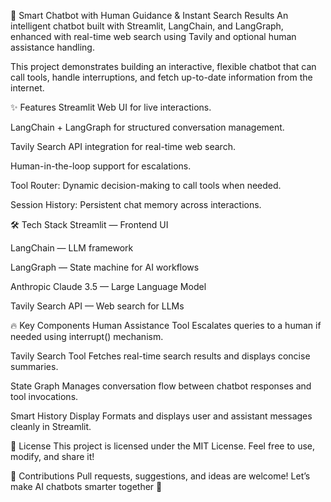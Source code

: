 🤖 Smart Chatbot with Human Guidance & Instant Search Results
An intelligent chatbot built with Streamlit, LangChain, and LangGraph, enhanced with real-time web search using Tavily and optional human assistance handling.

This project demonstrates building an interactive, flexible chatbot that can call tools, handle interruptions, and fetch up-to-date information from the internet.

✨ Features
Streamlit Web UI for live interactions.

LangChain + LangGraph for structured conversation management.

Tavily Search API integration for real-time web search.

Human-in-the-loop support for escalations.

Tool Router: Dynamic decision-making to call tools when needed.

Session History: Persistent chat memory across interactions.

🛠 Tech Stack
Streamlit — Frontend UI

LangChain — LLM framework

LangGraph — State machine for AI workflows

Anthropic Claude 3.5 — Large Language Model

Tavily Search API — Web search for LLMs

🔥 Key Components
Human Assistance Tool
Escalates queries to a human if needed using interrupt() mechanism.

Tavily Search Tool
Fetches real-time search results and displays concise summaries.

State Graph
Manages conversation flow between chatbot responses and tool invocations.

Smart History Display
Formats and displays user and assistant messages cleanly in Streamlit.

📜 License
This project is licensed under the MIT License.
Feel free to use, modify, and share it!

🤝 Contributions
Pull requests, suggestions, and ideas are welcome!
Let’s make AI chatbots smarter together 🚀


